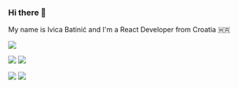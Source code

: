 ### Hi there 👋
My name is Ivica Batinić and I'm a React Developer from Croatia 🇭🇷

![](https://github-profile-summary-cards.vercel.app/api/cards/profile-details?username=isBatak&theme=github_dark)

![](https://github-profile-summary-cards.vercel.app/api/cards/repos-per-language?username=isBatak&theme=github_dark)
![](https://github-profile-summary-cards.vercel.app/api/cards/most-commit-language?username=isBatak&theme=github_dark)

![](https://github-profile-summary-cards.vercel.app/api/cards/stats?username=isBatak&theme=github_dark)
![](http://github-profile-summary-cards.vercel.app/api/cards/productive-time?username=isBatak&theme=github_dark&utcOffset=8)
